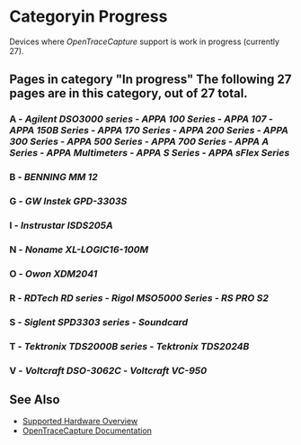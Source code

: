 # Categoryin Progress
Devices where *OpenTraceCapture* support is work in progress (currently 27).
## Pages in category "In progress" The following 27 pages are in this category, out of 27 total.
### A \- *Agilent DSO3000 series* \- *APPA 100 Series* \- *APPA 107* \- *APPA 150B Series* \- *APPA 170 Series* \- *APPA 200 Series* \- *APPA 300 Series* \- *APPA 500 Series* \- *APPA 700 Series* \- *APPA A Series* \- *APPA Multimeters* \- *APPA S Series* \- *APPA sFlex Series*
### B \- *BENNING MM 12*
### G \- *GW Instek GPD-3303S*
### I \- *Instrustar ISDS205A*
### N \- *Noname XL-LOGIC16-100M*
### O \- *Owon XDM2041*
### R \- *RDTech RD series* \- *Rigol MSO5000 Series* \- *RS PRO S2*
### S \- *Siglent SPD3303 series* \- *Soundcard*
### T \- *Tektronix TDS2000B series* \- *Tektronix TDS2024B*
### V \- *Voltcraft DSO-3062C* \- *Voltcraft VC-950*
## See Also
- [Supported Hardware Overview](../supported-hardware.md)
- [OpenTraceCapture Documentation](../../opentracecapture/overview.md)
